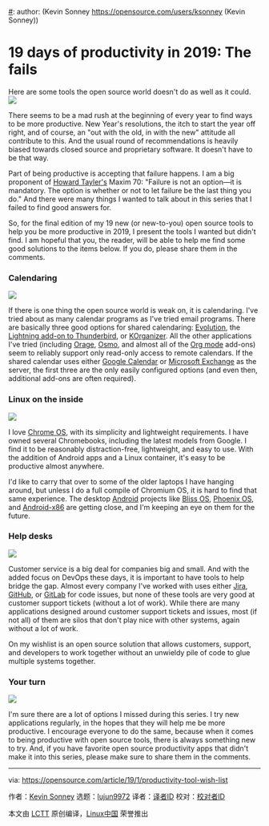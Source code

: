 [#]: collector: (lujun9972)
[#]: translator: ( )
[#]: reviewer: ( )
[#]: publisher: ( )
[#]: url: ( )
[#]: subject: (19 days of productivity in 2019: The fails)
[#]: via: (https://opensource.com/article/19/1/productivity-tool-wish-list)
[#]: author: (Kevin Sonney https://opensource.com/users/ksonney (Kevin Sonney))

19 days of productivity in 2019: The fails
======
Here are some tools the open source world doesn't do as well as it could.
![](https://opensource.com/sites/default/files/styles/image-full-size/public/lead-images/tools_sysadmin_cloud.png?itok=sUciG0Cn)

There seems to be a mad rush at the beginning of every year to find ways to be more productive. New Year's resolutions, the itch to start the year off right, and of course, an "out with the old, in with the new" attitude all contribute to this. And the usual round of recommendations is heavily biased towards closed source and proprietary software. It doesn't have to be that way.

Part of being productive is accepting that failure happens. I am a big proponent of [Howard Tayler's][1] Maxim 70: "Failure is not an option—it is mandatory. The option is whether or not to let failure be the last thing you do." And there were many things I wanted to talk about in this series that I failed to find good answers for.

So, for the final edition of my 19 new (or new-to-you) open source tools to help you be more productive in 2019, I present the tools I wanted but didn't find. I am hopeful that you, the reader, will be able to help me find some good solutions to the items below. If you do, please share them in the comments.

### Calendaring

![](https://opensource.com/sites/default/files/uploads/thunderbird-1.png)

If there is one thing the open source world is weak on, it is calendaring. I've tried about as many calendar programs as I've tried email programs. There are basically three good options for shared calendaring: [Evolution][2], the [Lightning add-on to Thunderbird][3], or [KOrganizer][4]. All the other applications I've tried (including [Orage][5], [Osmo][6], and almost all of the [Org mode][7] add-ons) seem to reliably support only read-only access to remote calendars. If the shared calendar uses either [Google Calendar][8] or [Microsoft Exchange][9] as the server, the first three are the only easily configured options (and even then, additional add-ons are often required).

### Linux on the inside

![](https://opensource.com/sites/default/files/uploads/android-x86-2.png)

I love [Chrome OS][10], with its simplicity and lightweight requirements. I have owned several Chromebooks, including the latest models from Google. I find it to be reasonably distraction-free, lightweight, and easy to use. With the addition of Android apps and a Linux container, it's easy to be productive almost anywhere.

I'd like to carry that over to some of the older laptops I have hanging around, but unless I do a full compile of Chromium OS, it is hard to find that same experience. The desktop [Android][11] projects like [Bliss OS][12], [Phoenix OS][13], and [Android-x86][14] are getting close, and I'm keeping an eye on them for the future.

### Help desks

![](https://opensource.com/sites/default/files/uploads/opennms_jira_dashboard-3.png)

Customer service is a big deal for companies big and small. And with the added focus on DevOps these days, it is important to have tools to help bridge the gap. Almost every company I've worked with uses either [Jira][15], [GitHub][16], or [GitLab][17] for code issues, but none of these tools are very good at customer support tickets (without a lot of work). While there are many applications designed around customer support tickets and issues, most (if not all) of them are silos that don't play nice with other systems, again without a lot of work.

On my wishlist is an open source solution that allows customers, support, and developers to work together without an unwieldy pile of code to glue multiple systems together.

### Your turn

![](https://opensource.com/sites/default/files/uploads/asciiquarium-4.png)

I'm sure there are a lot of options I missed during this series. I try new applications regularly, in the hopes that they will help me be more productive. I encourage everyone to do the same, because when it comes to being productive with open source tools, there is always something new to try. And, if you have favorite open source productivity apps that didn't make it into this series, please make sure to share them in the comments.

--------------------------------------------------------------------------------

via: https://opensource.com/article/19/1/productivity-tool-wish-list

作者：[Kevin Sonney][a]
选题：[lujun9972][b]
译者：[译者ID](https://github.com/译者ID)
校对：[校对者ID](https://github.com/校对者ID)

本文由 [LCTT](https://github.com/LCTT/TranslateProject) 原创编译，[Linux中国](https://linux.cn/) 荣誉推出

[a]: https://opensource.com/users/ksonney (Kevin Sonney)
[b]: https://github.com/lujun9972
[1]: https://www.schlockmercenary.com/
[2]: https://wiki.gnome.org/Apps/Evolution
[3]: https://www.thunderbird.net/en-US/calendar/
[4]: https://userbase.kde.org/KOrganizer
[5]: https://github.com/xfce-mirror/orage
[6]: http://clayo.org/osmo/
[7]: https://orgmode.org/
[8]: https://calendar.google.com
[9]: https://products.office.com/
[10]: https://en.wikipedia.org/wiki/Chrome_OS
[11]: https://www.android.com/
[12]: https://blissroms.com/
[13]: http://www.phoenixos.com/
[14]: http://www.android-x86.org/
[15]: https://www.atlassian.com/software/jira
[16]: https://github.com
[17]: https://about.gitlab.com/
